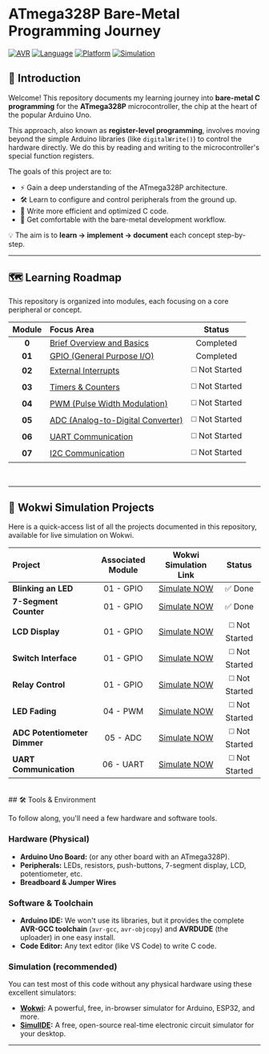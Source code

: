 # ATmega328P Bare-Metal Programming Journey
[![AVR](https://img.shields.io/badge/Microcontroller-ATmega328P-orange?style=for-the-badge&logo=microchip)](https://www.microchip.com/en-us/product/ATmega328P)
[![Language](https://img.shields.io/badge/Language-C-blue?style=for-the-badge&logo=c)](https://en.wikipedia.org/wiki/C_(programming_language))
[![Platform](https://img.shields.io/badge/Platform-Arduino%20Uno-cyan?style=for-the-badge&logo=arduino)](https://store.arduino.cc/products/arduino-uno-rev3)
[![Simulation](https://img.shields.io/badge/Simulation-Wokwi%20%7C%20SimulIDE-brightgreen?style=for-the-badge)](https://wokwi.com/)

## 🔰 Introduction

Welcome! This repository documents my learning journey into **bare-metal C programming** for the **ATmega328P** microcontroller, the chip at the heart of the popular Arduino Uno.

This approach, also known as **register-level programming**, involves moving beyond the simple Arduino libraries (like `digitalWrite()`) to control the hardware directly. We do this by reading and writing to the microcontroller's special function registers.

The goals of this project are to:
- ⚡ Gain a deep understanding of the ATmega328P architecture.
- 🛠️ Learn to configure and control peripherals from the ground up.
- 🚀 Write more efficient and optimized C code.
- 🐧 Get comfortable with the bare-metal development workflow.

💡 The aim is to **learn → implement → document** each concept step-by-step.

---
## 🗺️ Learning Roadmap

This repository is organized into modules, each focusing on a core peripheral or concept.

| Module | Focus Area | Status |
| :---: | :--- | :---: |
| **0**  | [Brief Overview and Basics](https://github.com/ShravanaHS/Register-Level-Programming-With-Arduino-UNO/blob/main/BASICS.md) | Completed |
| **01** | [GPIO (General Purpose I/O)](https://github.com/ShravanaHS/Register-Level-Programming-With-Arduino-UNO/blob/main/GPIO.md) | Completed |
| **02** | [External Interrupts](./02-Interrupts/) | ◻️ Not Started |
| **03** | [Timers & Counters](./03-Timers/) | ◻️ Not Started |
| **04** | [PWM (Pulse Width Modulation)](./04-PWM/) | ◻️ Not Started |
| **05** | [ADC (Analog-to-Digital Converter)](./05-ADC/) | ◻️ Not Started |
| **06** | [UART Communication](./06-UART/) | ◻️ Not Started |
| **07** | [I2C Communication](./07-I2C/) | ◻️ Not Started |
<br>

---

## 🚀 Wokwi Simulation Projects

Here is a quick-access list of all the projects documented in this repository, available for live simulation on Wokwi.

| Project | Associated Module | Wokwi Simulation Link | Status |
| :--- | :---: | :---: | :---: |
| **Blinking an LED** | 01 - GPIO | [Simulate NOW](https://wokwi.com/projects/445351244852802561) | ✅ Done |
| **7-Segment Counter** | 01 - GPIO | [Simulate NOW](https://wokwi.com/projects/445432374040690689) | ✅ Done |
| **LCD Display** | 01 - GPIO | [Simulate NOW](...) | ◻️ Not Started |
| **Switch Interface** | 01 - GPIO | [Simulate NOW](...) | ◻️ Not Started |
| **Relay Control** | 01 - GPIO | [Simulate NOW](...) | ◻️ Not Started |
| **LED Fading** | 04 - PWM | [Simulate NOW](...) | ◻️ Not Started |
| **ADC Potentiometer Dimmer** | 05 - ADC | [Simulate NOW](...) | ◻️ Not Started |
| **UART Communication** | 06 - UART | [Simulate NOW](...) | ◻️ Not Started |

<br>
## 🛠️ Tools & Environment

To follow along, you'll need a few hardware and software tools.

### Hardware (Physical)
* **Arduino Uno Board:** (or any other board with an ATmega328P).
* **Peripherals:** LEDs, resistors, push-buttons, 7-segment display, LCD, potentiometer, etc.
* **Breadboard & Jumper Wires**

### Software & Toolchain
* **Arduino IDE:** We won't use its libraries, but it provides the complete **AVR-GCC toolchain** (`avr-gcc`, `avr-objcopy`) and **AVRDUDE** (the uploader) in one easy install.
* **Code Editor:** Any text editor (like VS Code) to write C code.

### Simulation (recommended)
You can test most of this code without any physical hardware using these excellent simulators:
* **[Wokwi](https://wokwi.com/):** A powerful, free, in-browser simulator for Arduino, ESP32, and more.
* **[SimulIDE](https://www.simulide.com/):** A free, open-source real-time electronic circuit simulator for your desktop.

---
